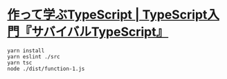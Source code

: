 # [作って学ぶTypeScript | TypeScript入門『サバイバルTypeScript』](https://typescriptbook.jp/tutorials "作って学ぶTypeScript | TypeScript入門『サバイバルTypeScript』")

```console
yarn install
yarn eslint ./src
yarn tsc
node ./dist/function-1.js
```
